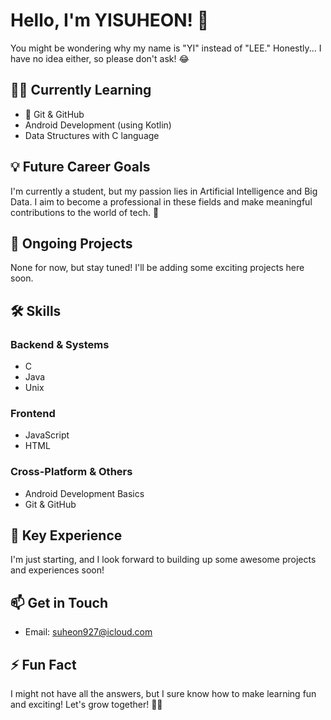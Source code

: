 # Hello, I'm YISUHEON! 👋

You might be wondering why my name is "YI" instead of "LEE." Honestly... I have no idea either, so please don't ask! 😂

## 🧑‍💻 Currently Learning
- 🌱 Git & GitHub
- Android Development (using Kotlin)
- Data Structures with C language

## 💡 Future Career Goals
I'm currently a student, but my passion lies in Artificial Intelligence and Big Data. I aim to become a professional in these fields and make meaningful contributions to the world of tech. 🚀

## 🎯 Ongoing Projects
None for now, but stay tuned! I'll be adding some exciting projects here soon.

## 🛠️ Skills

### Backend & Systems
- C
- Java
- Unix

### Frontend
- JavaScript
- HTML

### Cross-Platform & Others
- Android Development Basics
- Git & GitHub

## 🔭 Key Experience
I'm just starting, and I look forward to building up some awesome projects and experiences soon!

## 📫 Get in Touch
- Email: [suheon927@icloud.com](mailto:suheon927@icloud.com)

## ⚡ Fun Fact
I might not have all the answers, but I sure know how to make learning fun and exciting! Let's grow together! 🌱✨
